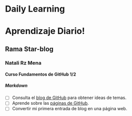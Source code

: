 # Daily Learning
# Aprendizaje Diario!
## Rama Star-blog
### Natali Rz Mena
#### Curso Fundamentos de GitHub 1/2
##### Markdown 


- [ ] Consulta el [blog de GitHub](https://github.blog/) para obtener ideas de temas.
- [ ] Aprende sobre las [páginas de GitHub](https://skills.github.com/#first-day-on-github).
- [ ] Convertir mi primera entrada de blog en una página web.
